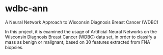 # wdbc-ann
A Neural Network Approach to Wisconsin Diagnosis Breast Cancer (WDBC)

In this project, it is examined the usage of Artificial Neural Networks on the 
Wisconsin Diagnosis Breast Cancer (WDBC) data set, in order to classify a mass as benign or malignant, 
based on 30 features extracted from FNA biopsies.

